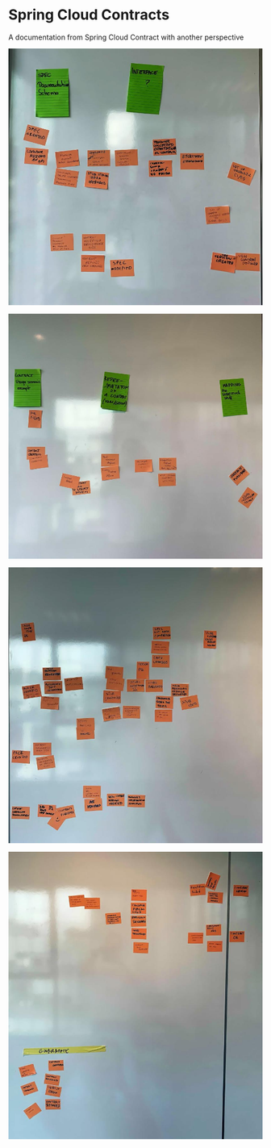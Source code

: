 # Spring Cloud Contracts
A documentation from Spring Cloud Contract with another perspective

![](1.jpg)

![](2.jpg)

![](3.jpg)

![](4.jpg)
